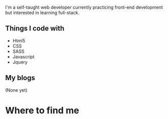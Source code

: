 I'm a self-taught web developer currently practicing front-end development but interested in learning full-stack.

## Things I code with
 
- Html5
- CSS
- SASS
- Javascript
- Jquery

## My blogs

(None yet)

# Where to find me
